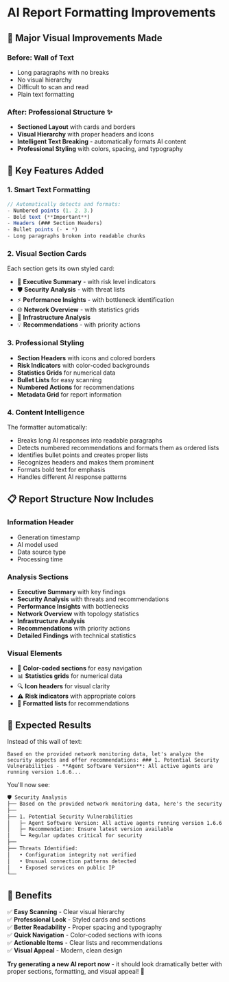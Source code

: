 # AI Report Formatting Improvements

## 🎨 **Major Visual Improvements Made**

### **Before: Wall of Text** 
- Long paragraphs with no breaks
- No visual hierarchy  
- Difficult to scan and read
- Plain text formatting

### **After: Professional Structure** ✨
- **Sectioned Layout** with cards and borders
- **Visual Hierarchy** with proper headers and icons
- **Intelligent Text Breaking** - automatically formats AI content
- **Professional Styling** with colors, spacing, and typography

## 🔧 **Key Features Added**

### **1. Smart Text Formatting**
```javascript
// Automatically detects and formats:
- Numbered points (1. 2. 3.)
- Bold text (**Important**)  
- Headers (### Section Headers)
- Bullet points (- • *)
- Long paragraphs broken into readable chunks
```

### **2. Visual Section Cards**
Each section gets its own styled card:
- 🎯 **Executive Summary** - with risk level indicators
- 🛡️ **Security Analysis** - with threat lists  
- ⚡ **Performance Insights** - with bottleneck identification
- 🌐 **Network Overview** - with statistics grids
- 🔧 **Infrastructure Analysis** 
- 💡 **Recommendations** - with priority actions

### **3. Professional Styling**
- **Section Headers** with icons and colored borders
- **Risk Indicators** with color-coded backgrounds
- **Statistics Grids** for numerical data
- **Bullet Lists** for easy scanning
- **Numbered Actions** for recommendations
- **Metadata Grid** for report information

### **4. Content Intelligence**
The formatter automatically:
- Breaks long AI responses into readable paragraphs
- Detects numbered recommendations and formats them as ordered lists  
- Identifies bullet points and creates proper lists
- Recognizes headers and makes them prominent
- Formats bold text for emphasis
- Handles different AI response patterns

## 📋 **Report Structure Now Includes**

### **Information Header**
- Generation timestamp
- AI model used  
- Data source type
- Processing time

### **Analysis Sections** 
- **Executive Summary** with key findings
- **Security Analysis** with threats and recommendations  
- **Performance Insights** with bottlenecks
- **Network Overview** with topology statistics
- **Infrastructure Analysis** 
- **Recommendations** with priority actions
- **Detailed Findings** with technical statistics

### **Visual Elements**
- 🎨 **Color-coded sections** for easy navigation
- 📊 **Statistics grids** for numerical data  
- 🔍 **Icon headers** for visual clarity
- ⚠️ **Risk indicators** with appropriate colors
- 📝 **Formatted lists** for recommendations

## 🎯 **Expected Results**

Instead of this wall of text:
```
Based on the provided network monitoring data, let's analyze the security aspects and offer recommendations: ### 1. Potential Security Vulnerabilities - **Agent Software Version**: All active agents are running version 1.6.6...
```

You'll now see:
```html
🛡️ Security Analysis
├── Based on the provided network monitoring data, here's the security analysis:
├── 
├── 1. Potential Security Vulnerabilities  
│   ├─ Agent Software Version: All active agents running version 1.6.6
│   ├─ Recommendation: Ensure latest version available
│   └─ Regular updates critical for security
├──
├── Threats Identified:
│   • Configuration integrity not verified  
│   • Unusual connection patterns detected
│   • Exposed services on public IP
└──
```

## 🚀 **Benefits**

✅ **Easy Scanning** - Clear visual hierarchy  
✅ **Professional Look** - Styled cards and sections  
✅ **Better Readability** - Proper spacing and typography  
✅ **Quick Navigation** - Color-coded sections with icons  
✅ **Actionable Items** - Clear lists and recommendations  
✅ **Visual Appeal** - Modern, clean design  

**Try generating a new AI report now** - it should look dramatically better with proper sections, formatting, and visual appeal! 🎉
